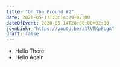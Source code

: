 ```yaml
---
title: "On The Ground #2"
date: 2020-05-17T13:14:29+02:00
dateOfEvent: 2020-05-14T20:00:00+02:00
joynLink: "https://youtu.be/z1lVTKp8LgA"
draft: false
---
```

- Hello There
- Hello Again
